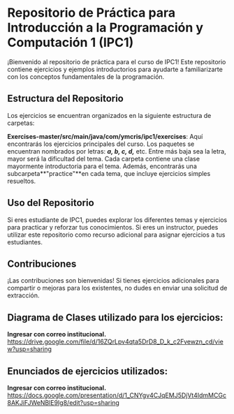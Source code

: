 # Repositorio de Práctica para Introducción a la Programación y Computación 1 (IPC1)
¡Bienvenido al repositorio de práctica para el curso de IPC1! Este repositorio contiene ejercicios y ejemplos introductorios para ayudarte a familiarizarte con los conceptos fundamentales de la programación.

## Estructura del Repositorio
Los ejercicios se encuentran organizados en la siguiente estructura de carpetas:

**Exercises-master/src/main/java/com/ymcris/ipc1/exercises**: Aquí encontrarás los ejercicios principales del curso.
Los paquetes se encuentran nombrados por letras: ***a, b, c, d,*** etc.
Entre más baja sea la letra, mayor será la dificultad del tema.
Cada carpeta contiene una clase mayormente introductoria para el tema.
Además, encontrarás una subcarpeta**"practice"**en cada tema, que incluye ejercicios simples resueltos.
## Uso del Repositorio
Si eres estudiante de IPC1, puedes explorar los diferentes temas y ejercicios para practicar y reforzar tus conocimientos. Si eres un instructor, puedes utilizar este repositorio como recurso adicional para asignar ejercicios a tus estudiantes.

## Contribuciones
¡Las contribuciones son bienvenidas! Si tienes ejercicios adicionales para compartir o mejoras para los existentes, no dudes en enviar una solicitud de extracción.

## Diagrama de Clases utilizado para los ejercicios:
**Ingresar con correo institucional.**
https://drive.google.com/file/d/16ZQrLpv4qta5DrD8_D_k_c2Fvewzn_cd/view?usp=sharing

## Enunciados de ejercicios utilizados:
**Ingresar con correo institucional.**
https://docs.google.com/presentation/d/1_CNYgv4CJqEMJ5DjVt4IdmMCGc8AKJiFJWeNBlE9Ig8/edit?usp=sharing
